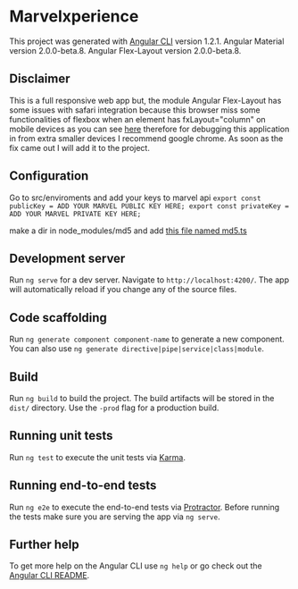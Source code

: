 # Marvelxperience

This project was generated with [Angular CLI](https://github.com/angular/angular-cli) version 1.2.1. Angular Material version 2.0.0-beta.8. Angular Flex-Layout version 2.0.0-beta.8.

## Disclaimer
This is a full responsive web app but, the module Angular Flex-Layout has some issues with safari integration because this browser miss some functionalities of flexbox when an element has fxLayout="column" on mobile devices as you can see [here](https://github.com/angular/flex-layout/issues/201) therefore for debugging this application in from extra smaller devices I recommend google chrome. As soon as the fix came out I will add it to the project.

## Configuration

Go to src/enviroments and add your keys to marvel api
`export const publicKey = ADD YOUR MARVEL PUBLIC KEY HERE;
export const privateKey = ADD YOUR MARVEL PRIVATE KEY HERE;`

make a dir in node_modules/md5 and add [this file named md5.ts](https://github.com/perenciolo/marvelxperience/blob/master/md5.ts)  


## Development server

Run `ng serve` for a dev server. Navigate to `http://localhost:4200/`. The app will automatically reload if you change any of the source files.

## Code scaffolding

Run `ng generate component component-name` to generate a new component. You can also use `ng generate directive|pipe|service|class|module`.

## Build

Run `ng build` to build the project. The build artifacts will be stored in the `dist/` directory. Use the `-prod` flag for a production build.

## Running unit tests

Run `ng test` to execute the unit tests via [Karma](https://karma-runner.github.io).

## Running end-to-end tests

Run `ng e2e` to execute the end-to-end tests via [Protractor](http://www.protractortest.org/).
Before running the tests make sure you are serving the app via `ng serve`.

## Further help

To get more help on the Angular CLI use `ng help` or go check out the [Angular CLI README](https://github.com/angular/angular-cli/blob/master/README.md).
